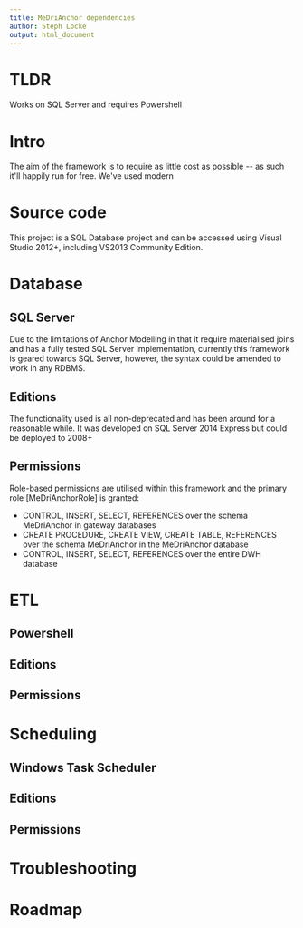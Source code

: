 ```yaml
---
title: MeDriAnchor dependencies
author: Steph Locke
output: html_document
---
```


# TLDR
Works on SQL Server and requires Powershell

# Intro
The aim of the framework is to require as little cost as possible -- as such it'll happily run for free.  We've used modern

# Source code
This project is a SQL Database project and can be accessed using Visual Studio 2012+, including VS2013 Community Edition.

# Database
## SQL Server
Due to the limitations of Anchor Modelling in that it require materialised joins and has a fully tested SQL Server implementation,
currently this framework is geared towards SQL Server, however, the syntax could be amended to work in any RDBMS.

## Editions
The functionality used is all non-deprecated and has been around for a reasonable while. It was developed on SQL Server 2014 Express 
but could be deployed to 2008+

## Permissions
Role-based permissions are utilised within this framework and the primary role [MeDriAnchorRole] is granted:

- CONTROL, INSERT, SELECT, REFERENCES over the schema MeDriAnchor in gateway databases
- CREATE PROCEDURE, CREATE VIEW, CREATE TABLE, REFERENCES over the schema MeDriAnchor in the MeDriAnchor database
- CONTROL, INSERT, SELECT, REFERENCES over the entire DWH database

# ETL
## Powershell
## Editions
## Permissions

# Scheduling
## Windows Task Scheduler
## Editions
## Permissions

# Troubleshooting

# Roadmap